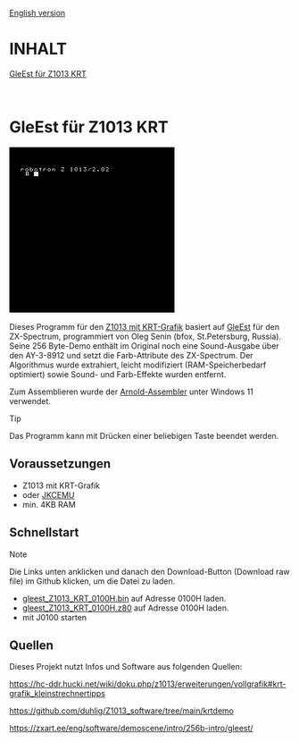 [English version](https://github-com.translate.goog/haykonus/Z1013-Demos?_x_tr_sl=de&_x_tr_tl=en&_x_tr_hl=de&_x_tr_pto=wapp)
# INHALT

[GleEst für Z1013 KRT](https://github.com/haykonus/Z1013-Demos/blob/main/README.md#gleest-f%C3%BCr-z1013-krt)

<br>

# GleEst für Z1013 KRT

![Demo](/GleEst_Z1013_KRT/Bilder/gleest_Z1013_KRT.gif)

Dieses Programm für den [Z1013 mit KRT-Grafik](https://hc-ddr.hucki.net/wiki/doku.php/z1013/erweiterungen/vollgrafik#krt-grafik_kleinstrechnertipps) basiert auf [GleEst](https://zxart.ee/eng/software/demoscene/intro/256b-intro/gleest/) für den ZX-Spectrum, programmiert von Oleg Senin (bfox, St.Petersburg, Russia). Seine 256 Byte-Demo enthält im Original noch eine Sound-Ausgabe über den AY-3-8912 und setzt die Farb-Attribute des ZX-Spectrum. Der Algorithmus wurde extrahiert, leicht modifiziert (RAM-Speicherbedarf optimiert) sowie Sound- und Farb-Effekte wurden entfernt.

Zum Assemblieren wurde der [Arnold-Assembler](http://john.ccac.rwth-aachen.de:8000/as/) unter Windows 11 verwendet.

> [!TIP]
> Das Programm kann mit Drücken einer beliebigen Taste beendet werden.

## Voraussetzungen

- Z1013 mit KRT-Grafik
- oder [JKCEMU](http://www.jens-mueller.org/jkcemu/index.html)
- min. 4KB RAM

## Schnellstart
> [!NOTE]
> Die Links unten anklicken und danach den Download-Button (Download raw file) im Github klicken, um die Datei zu laden.

- [gleest_Z1013_KRT_0100H.bin](https://github.com/haykonus/Z1013-Demos/blob/main/GleEst_Z1013_KRT/gleest_Z1013_KRT_0100H.bin) auf Adresse 0100H laden.
- [gleest_Z1013_KRT_0100H.z80](https://github.com/haykonus/Z1013-Demos/blob/main/GleEst_Z1013_KRT/gleest_Z1013_KRT_0100H.z80) auf Adresse 0100H laden.
- mit J0100 starten

## Quellen

Dieses Projekt nutzt Infos und Software aus folgenden Quellen:

https://hc-ddr.hucki.net/wiki/doku.php/z1013/erweiterungen/vollgrafik#krt-grafik_kleinstrechnertipps

https://github.com/duhlig/Z1013_software/tree/main/krtdemo

https://zxart.ee/eng/software/demoscene/intro/256b-intro/gleest/
